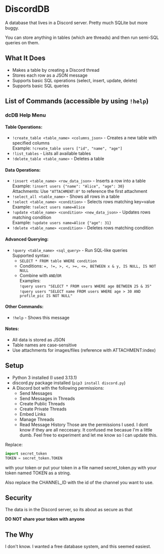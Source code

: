 # DiscordDB

A database that lives in a Discord server. Pretty much SQLite but more buggy.

You can store anything in tables (which are threads) and then run semi-SQL queries on them.

## What It Does
- Makes a table by creating a Discord thread
- Stores each row as a JSON message
- Supports basic SQL operations (select, insert, update, delete)
- Supports basic SQL queries

## List of Commands (accessible by using `!help`)

### **dcDB Help Menu**

#### Table Operations:
- `!create_table <table_name> <columns_json>` - Creates a new table with specified columns  
  Example: `!create_table users ["id", "name", "age"]`
- `!list_tables` - Lists all available tables
- `!delete_table <table_name>` - Deletes a table

#### Data Operations:
- `!insert <table_name> <row_data_json>` - Inserts a row into a table  
  Example: `!insert users {"name": "Alice", "age": 30}`  
  Attachments: Use `"ATTACHMENT:0"` to reference the first attachment
- `!select_all <table_name>` - Shows all rows in a table
- `!select <table_name> <condition>` - Selects rows matching key=value  
  Example: `!select users name=Alice`
- `!update <table_name> <condition> <new_data_json>` - Updates rows matching condition  
  Example: `!update users name=Alice {"age": 31}`
- `!delete <table_name> <condition>` - Deletes rows matching condition

#### Advanced Querying:
- `!query <table_name> <sql_query>` - Run SQL-like queries  
  Supported syntax:
  - `SELECT * FROM table WHERE condition`
  - Conditions: `=, !=, >, <, >=, <=, BETWEEN x & y, IS NULL, IS NOT NULL`
  - Combine with `AND`/`OR`  
  Examples:  
  `!query users "SELECT * FROM users WHERE age BETWEEN 25 & 35"`  
  `!query users "SELECT name FROM users WHERE age > 30 AND profile_pic IS NOT NULL"`

#### Other Commands:
- `!help` - Shows this message

#### Notes:
- All data is stored as JSON
- Table names are case-sensitive
- Use attachments for images/files (reference with ATTACHMENT:index)

## Setup
- Python 3 installed (I used 3.13.1)
- discord.py package installed (`pip3 install discord.py`)
- A Discord bot with the following permissions:
  - Send Messages
  - Send Messages in Threads
  - Create Public Threads
  - Create Private Threads
  - Embed Links
  - Manage Threads
  - Read Message History
Those are the permissions I used. I dont know if they are all neccesary. It confused me becasue I'm a little dumb. Feel free to experiment and let me know so I can update this.

Replace:
```python
import secret_token
TOKEN = secret_token.TOKEN
```
with your token or put your token in a file named secret_token.py with your token named TOKEN as a string.

Also replace the CHANNEL_ID with the id of the channel you want to use.

## Security
The data is in the Discord server, so its about as secure as that

**DO NOT share your token with anyone**

## The Why
I don't know. I wanted a free database system, and this seemed easiest.